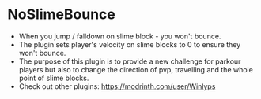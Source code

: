 # NoSlimeBounce

- When you jump / falldown on slime block - you won't bounce. 
- The plugin sets player's velocity on slime blocks to 0 to ensure they won't bounce.
- The purpose of this plugin is to provide a new challenge for parkour players but also to change the direction of pvp, travelling and the whole point of slime blocks. 
- Check out other plugins: https://modrinth.com/user/Winlyps
